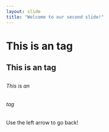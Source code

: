 ```yaml
---
layout: slide
title: "Welcome to our second slide!"
---
```

# <h1> This is an tag
## This is an tag <h2>
###### This is an <h6> tag
Use the left arrow to go back!
